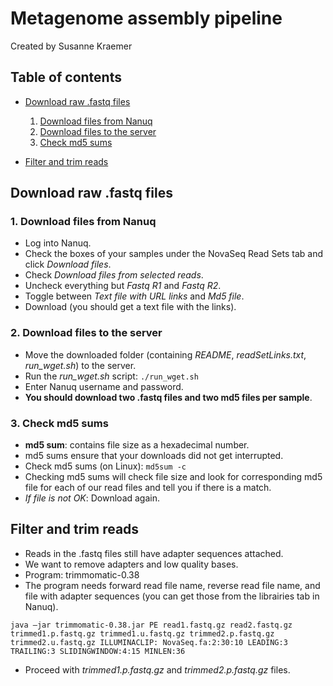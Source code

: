 # Metagenome assembly pipeline

Created by Susanne Kraemer

## Table of contents

* [Download raw .fastq files](#download-raw-fastq-files)
  1. [Download files from Nanuq](#1-download-files-from-nanuq)
  2. [Download files to the server](#2-download-files-to-the-server)
  3. [Check md5 sums](#3-check-md5-sums)

* [Filter and trim reads](#filter-and-trim-reads)

## Download raw .fastq files

### 1. Download files from Nanuq
- Log into Nanuq.
- Check the boxes of your samples under the NovaSeq Read Sets tab and click _Download files_.
- Check _Download files from selected reads_.
- Uncheck everything but _Fastq R1_ and _Fastq R2_.
- Toggle between _Text file with URL links_ and _Md5 file_.
- Download (you should get a text file with the links).

### 2. Download files to the server
- Move the downloaded folder (containing _README_, _readSetLinks.txt_, _run_wget.sh_) to the server.
- Run the _run_wget.sh_ script: ```./run_wget.sh```
- Enter Nanuq username and password.
- __You should download two .fastq files and two md5 files per sample__.

### 3. Check md5 sums
- __md5 sum__: contains file size as a hexadecimal number.
- md5 sums ensure that your downloads did not get interrupted.
- Check md5 sums (on Linux): ```md5sum -c```
- Checking md5 sums will check file size and look for corresponding md5 file for each of our read files and tell you if there is a match.
- _If file is not OK_: Download again.

## Filter and trim reads

- Reads in the .fastq files still have adapter sequences attached.
- We want to remove adapters and low quality bases.
- Program: trimmomatic-0.38
- The program needs forward read file name, reverse read file name, and file with adapter sequences (you can get those from the librairies tab in Nanuq).
```shell
java –jar trimmomatic-0.38.jar PE read1.fastq.gz read2.fastq.gz
trimmed1.p.fastq.gz trimmed1.u.fastq.gz trimmed2.p.fastq.gz
trimmed2.u.fastq.gz ILLUMINACLIP: NovaSeq.fa:2:30:10 LEADING:3
TRAILING:3 SLIDINGWINDOW:4:15 MINLEN:36
```
- Proceed with _trimmed1.p.fastq.gz_ and _trimmed2.p.fastq.gz_ files.
